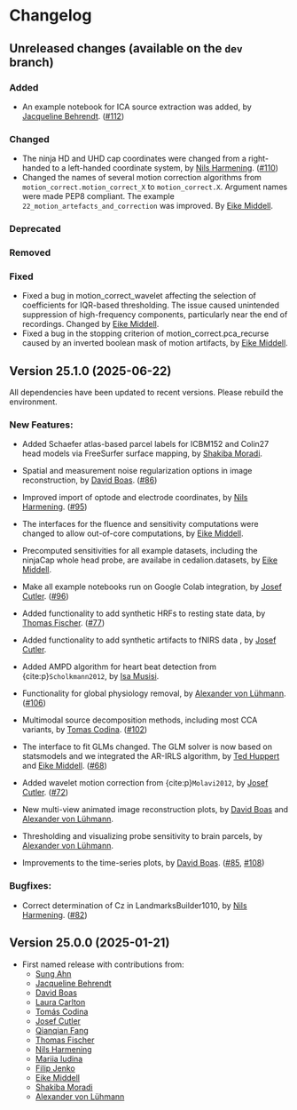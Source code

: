 # Changelog

## Unreleased changes (available on the `dev` branch)
 
### Added
- An example notebook for ICA source extraction was added, by [Jacqueline Behrendt](https://github.com/jackybehrendt12). 
([#112](https://github.com/ibs-lab/cedalion/pull/112))
### Changed
- The ninja HD and UHD cap coordinates were changed from a right-handed to a left-handed
coordinate system, by [Nils Harmening](https://github.com/harmening). ([#110](https://github.com/ibs-lab/cedalion/pull/110))
- Changed the names of several motion correction algorithms from `motion_correct.motion_correct_X` 
to `motion_correct.X`. Argument names were made PEP8 compliant. The example `22_motion_artefacts_and_correction` was improved. By [Eike Middell](https://github.com/emiddell).


### Deprecated
### Removed
### Fixed

- Fixed a bug in motion_correct_wavelet affecting the selection of coefficients for IQR-based thresholding. The issue caused unintended suppression of high-frequency components, particularly near the end of recordings. Changed by [Eike Middell](https://github.com/emiddell).
- Fixed a bug in the stopping criterion of motion_correct.pca_recurse caused by an inverted 
boolean mask of motion artifacts, by [Eike Middell](https://github.com/emiddell).

## Version 25.1.0 (2025-06-22)

All dependencies have been updated to recent versions. Please rebuild the environment.

### New Features:

- Added Schaefer atlas-based parcel labels for ICBM152 and Colin27 head models via FreeSurfer surface mapping, by [Shakiba Moradi](https://github.com/shakiba93).
- Spatial and measurement noise regularization options in image reconstruction,  by [David Boas](https://github.com/dboas). ([#86](https://github.com/ibs-lab/cedalion/pull/86))
- Improved import of optode and electrode coordinates, by [Nils Harmening](https://github.com/harmening). ([#95](https://github.com/ibs-lab/cedalion/pull/95))
- The interfaces for the fluence and sensitivity computations were changed to allow out-of-core computations, by [Eike Middell](https://github.com/emiddell).
- Precomputed sensitivities for all example datasets, including the ninjaCap whole head probe, are availabe in cedalion.datasets, by [Eike Middell](https://github.com/emiddell).

- Make all example notebooks run on Google Colab integration, by [Josef Cutler](https://github.com/jccutler). ([#96](https://github.com/ibs-lab/cedalion/pull/96))

- Added functionality to add synthetic HRFs to resting state data, 
  by [Thomas Fischer](https://github.com/thomasfischer11). ([#77](https://github.com/ibs-lab/cedalion/pull/77))
- Added functionality to add synthetic artifacts to fNIRS data , by [Josef Cutler](https://github.com/jccutler).

- Added AMPD algorithm for heart beat detection from {cite:p}`Scholkmann2012`, by [Isa Musisi](https://github.com/isamusisi).
- Functionality for global physiology removal, by [Alexander von Lühmann](https://github.com/avolu). ([#106](https://github.com/ibs-lab/cedalion/pull/106))

- Multimodal source decomposition methods, including most CCA variants, by [Tomas Codina](https://github.com/TCodina). ([#102](https://github.com/ibs-lab/cedalion/pull/102))
- The interface to fit GLMs changed. The GLM solver is now based on statsmodels and we integrated the AR-IRLS algorithm, by [Ted Huppert](https://github.com/huppertt) and [Eike Middell](https://github.com/emiddell). ([#68](https://github.com/ibs-lab/cedalion/pull/68))
- Added wavelet motion correction from {cite:p}`Molavi2012`, by [Josef Cutler](https://github.com/jccutler). ([#72](https://github.com/ibs-lab/cedalion/pull/72))

- New multi-view animated image reconstruction plots, by [David Boas](https://github.com/dboas) and [Alexander von Lühmann](https://github.com/avolu).
- Thresholding and visualizing probe sensitivity to brain parcels, by [Alexander von Lühmann](https://github.com/avolu).
- Improvements to the time-series plots, by [David Boas](https://github.com/dboas). ([#85](https://github.com/ibs-lab/cedalion/pull/85), [#108](https://github.com/ibs-lab/cedalion/pull/108))


### Bugfixes:
- Correct determination of Cz in LandmarksBuilder1010, by [Nils Harmening](https://github.com/harmening). ([#82](https://github.com/ibs-lab/cedalion/pull/82))




## Version 25.0.0 (2025-01-21)

- First named release with contributions from:
    - [Sung Ahn](https://github.com/ahns97)
    - [Jacqueline Behrendt](https://github.com/jackybehrendt12)
    - [David Boas](https://github.com/dboas)
    - [Laura Carlton](https://github.com/lauracarlton)
    - [Tomás Codina](https://github.com/TCodina)
    - [Josef Cutler](https://github.com/jccutler)
    - [Qianqian Fang](https://github.com/fangq)
    - [Thomas Fischer](https://github.com/thomasfischer11)
    - [Nils Harmening](https://github.com/harmening)
    - [Mariia Iudina](https://github.com/mashayu)
    - [Filip Jenko](https://github.com/FilipJenko)
    - [Eike Middell](https://github.com/emiddell)
    - [Shakiba Moradi](https://github.com/shakiba93)
    - [Alexander von Lühmann](https://github.com/avolu)
    
    
    
    
    
    
    
    
    
    
    
